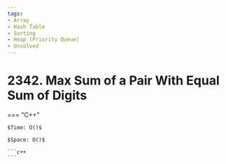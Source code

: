 ```yaml
---
tags:
- Array
- Hash Table
- Sorting
- Heap (Priority Queue)
- Unsolved
---
```



# 2342. Max Sum of a Pair With Equal Sum of Digits

=== "C++"

    $Time: O()$

    $Space: O()$

    ```c++
    ```